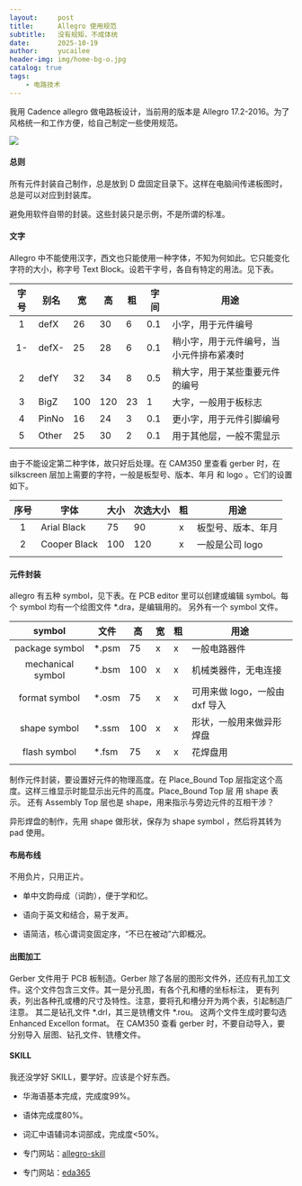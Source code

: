 ```yaml
---
layout:     post
title:      Allegro 使用规范
subtitle:   没有规矩，不成体统
date:       2025-10-19
author:     yucailee
header-img: img/home-bg-o.jpg
catalog: true
tags:
    - 电路技术
---
```


我用 Cadence allegro 做电路板设计，当前用的版本是 Allegro 17.2-2016。为了风格统一和工作方便，给自己制定一些使用规范。

![]({{site.baseurl}}/img/allegro-logo.png)

#### 总则

所有元件封装自己制作，总是放到 D 盘固定目录下。这样在电脑间传递板图时，总是可以对应到封装库。

避免用软件自带的封装。这些封装只是示例，不是所谓的标准。

#### 文字

Allegro 中不能使用汉字，西文也只能使用一种字体，不知为何如此。它只能变化字符的大小，称字号 Text Block。设若干字号，各自有特定的用法。见下表。

| 字号  | 别名  | 宽 | 高 | 粗 | 字间 | 用途 |
|:--:|--|--|--|--|--|--|
| 1 | defX | 26   | 30  | 6  | 0.1| 小字，用于元件编号   |
| 1- | defX- | 25   | 28  | 6  | 0.1| 稍小字，用于元件编号，当小元件排布紧凑时   |
| 2 | defY | 32   | 34  | 8  | 0.5| 稍大字，用于某些重要元件的编号  |
| 3 | BigZ | 100  | 120 | 23 | 1  | 大字，一般用于板标志   |
| 4 | PinNo | 16  | 24  | 3  | 0.1  | 更小字，用于元件引脚编号  |
| 5 | Other | 25  | 30  | 2  | 0.1  | 用于其他层，一般不需显示  |
| | | | | | | |

由于不能设定第二种字体，故只好后处理。在 CAM350 里查看 gerber 时，在 silkscreen 层加上需要的字符，一般是板型号、版本、年月
和 logo 。它们的设置如下。

| 序号  | 字体  | 大小 | 次选大小 | 粗 | 用途 |
|:--:|--|--|--|--|--|
| 1 | Arial Black | 75   | 90  | x | 板型号、版本、年月    |
| 2 | Cooper Black | 100   | 120  | x | 一般是公司 logo   |
| | | | | | |


#### 元件封装

allegro 有五种 symbol，见下表。在 PCB editor 里可以创建或编辑 symbol。每个 symbol 均有一个绘图文件 *.dra，是编辑用的。
另外有一个 symbol 文件。

| symbol  | 文件  | 高 | 宽 | 粗 | 用途 |
|:--:|--|--|--|--|--|
| package symbol | *.psm | 75   | x  | x | 一般电路器件    |
| mechanical symbol | *.bsm | 100   | x  | x | 机械类器件，无电连接   |
| format symbol | *.osm | 75   | x  | x | 可用来做 logo，一般由 dxf 导入  |
| shape symbol | *.ssm | 100   | x  | x | 形状，一般用来做异形焊盘   |
| flash symbol | *.fsm | 75   | x  | x | 花焊盘用    |
| | | | | | |

制作元件封装，要设置好元件的物理高度。在 Place_Bound Top 层指定这个高度。这样三维显示时能显示出元件的高度。Place_Bound Top 层
用 shape 表示。
还有 Assembly Top 层也是 shape，用来指示与旁边元件的互相干涉？

异形焊盘的制作，先用 shape 做形状，保存为 shape symbol ，然后将其转为 pad 使用。

#### 布局布线

不用负片，只用正片。

* 单中文韵母成（词韵），便于学和忆。

* 语向于英文和结合，易于发声。

* 语简洁，核心谓词变固定序，“不已在被动”六即概况。

#### 出图加工

Gerber 文件用于 PCB 板制造。Gerber 除了各层的图形文件外，还应有孔加工文件。这个文件包含三文件。其一是分孔图，有各个孔和槽的坐标标注，
更有列表，列出各种孔或槽的尺寸及特性。注意，要将孔和槽分开为两个表，引起制造厂注意。 其二是钻孔文件 *.drl，其三是铣槽文件 *.rou。
这两个文件生成时要勾选 Enhanced Excellon format。 
在 CAM350 查看 gerber 时，不要自动导入，要分别导入 层图、钻孔文件、铣槽文件。


#### SKILL

我还没学好 SKILL，要学好。应该是个好东西。

* 华海语基本完成，完成度99%。

* 语体完成度80%。

* 词汇中语辅词本词部成，完成度<50%。

* 专门网站：[allegro-skill](http://allegro-skill.com/)
* 专门网站：[eda365](https://bbs.eda365.com/forum-105-1.html)

